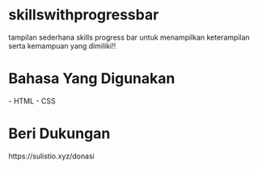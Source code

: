 # skillswithprogressbar
tampilan sederhana skills progress bar untuk menampilkan keterampilan serta kemampuan yang dimiliki!!
<h1>Bahasa Yang Digunakan</h1>
- HTML
- CSS
<h1>Beri Dukungan</h1>
https://sulistio.xyz/donasi

